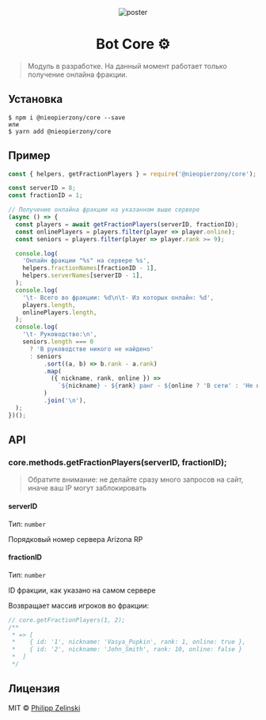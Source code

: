 <p align="center">
  <img alt="poster" src="https://github.com/nieopierzony/core/raw/main/assets/poster.jpg" >
</p>
<h1 align="center">Bot Core ⚙️</h1>

> Модуль в разработке. На данный момент работает только получение онлайна фракции.


## Установка

```
$ npm i @nieopierzony/core --save
или
$ yarn add @nieopierzony/core
```

## Пример

```js
const { helpers, getFractionPlayers } = require('@nieopierzony/core');

const serverID = 8;
const fractionID = 1;

// Получение онлайна фракции на указанном выше сервере
(async () => {
  const players = await getFractionPlayers(serverID, fractionID);
  const onlinePlayers = players.filter(player => player.online);
  const seniors = players.filter(player => player.rank >= 9);

  console.log(
    'Онлайн фракции "%s" на сервере %s',
    helpers.fractionNames[fractionID - 1],
    helpers.serverNames[serverID - 1],
  );
  console.log(
    '\t- Всего во фракции: %d\n\t- Из которых онлайн: %d',
    players.length,
    onlinePlayers.length,
  );
  console.log(
    '\t- Руководство:\n',
    seniors.length === 0
      ? 'В руководстве никого не найдено'
      : seniors
          .sort((a, b) => b.rank - a.rank)
          .map(
            ({ nickname, rank, online }) =>
              `${nickname} - ${rank} ранг - ${online ? 'В сети' : 'Не в игре'}`,
          )
          .join('\n'),
  );
})();
```

## API

### core.methods.getFractionPlayers(serverID, fractionID);

> Обратите внимание: не делайте сразу много запросов на сайт, иначе ваш IP могут заблокировать

#### serverID

Тип: `number`

Порядковый номер сервера Arizona RP

#### fractionID

Тип: `number`

ID фракции, как указано на самом сервере

Возвращает массив игроков во фракции:

```js
// core.getFractionPlayers(1, 2);
/**
 * => [
 *    { id: '1', nickname: 'Vasya_Pupkin', rank: 1, online: true },
 *    { id: '2', nickname: 'John_Smith', rank: 10, online: false }
 *  ]
 */
```

## Лицензия

MIT © [Philipp Zelinski](https://github.com/nieopierzony)
